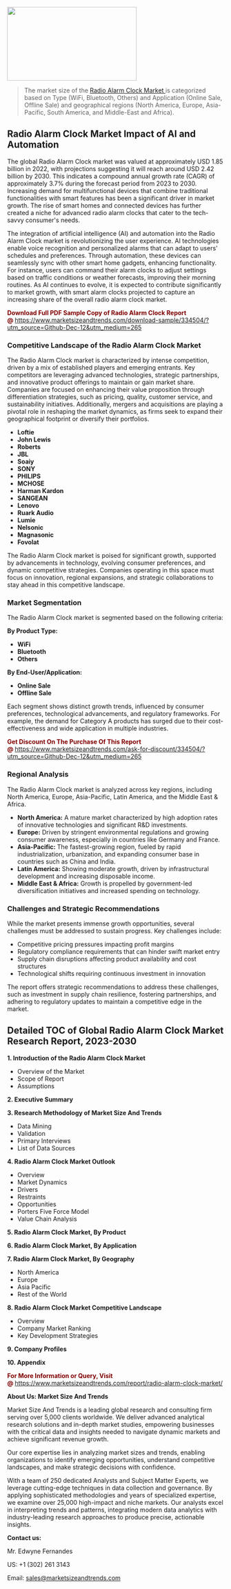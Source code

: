<p><img class="alignnone size-medium wp-image-20088" src="https://ffe5etoiles.com/wp-content/uploads/2024/12/MST1-300x171.png" alt="" width="300" height="171" /></p><blockquote><p>The market size of the <a href="https://www.marketsizeandtrends.com/download-sample/334504/?utm_source=Github-Dec-12&amp;utm_medium=265" target="_blank">Radio Alarm Clock Market </a>is categorized based on Type (WiFi, Bluetooth, Others) and Application (Online Sale, Offline Sale) and geographical regions (North America, Europe, Asia-Pacific, South America, and Middle-East and Africa).</p></blockquote><p><h2>Radio Alarm Clock Market Impact of AI and Automation</h2><p>The global Radio Alarm Clock market was valued at approximately USD 1.85 billion in 2022, with projections suggesting it will reach around USD 2.42 billion by 2030. This indicates a compound annual growth rate (CAGR) of approximately 3.7% during the forecast period from 2023 to 2030. Increasing demand for multifunctional devices that combine traditional functionalities with smart features has been a significant driver in market growth. The rise of smart homes and connected devices has further created a niche for advanced radio alarm clocks that cater to the tech-savvy consumer's needs.</p><p>The integration of artificial intelligence (AI) and automation into the Radio Alarm Clock market is revolutionizing the user experience. AI technologies enable voice recognition and personalized alarms that can adapt to users' schedules and preferences. Through automation, these devices can seamlessly sync with other smart home gadgets, enhancing functionality. For instance, users can command their alarm clocks to adjust settings based on traffic conditions or weather forecasts, improving their morning routines. As AI continues to evolve, it is expected to contribute significantly to market growth, with smart alarm clocks projected to capture an increasing share of the overall radio alarm clock market.</p></p><p><strong><span style="color: #800000;">Download Full PDF Sample Copy of Radio Alarm Clock Report @</span>&nbsp;</strong><a href="https://www.marketsizeandtrends.com/download-sample/334504/?utm_source=Github-Dec-12&amp;utm_medium=265">https://www.marketsizeandtrends.com/download-sample/334504/?utm_source=Github-Dec-12&amp;utm_medium=265</a></p><h3>Competitive Landscape of the Radio Alarm Clock Market</h3><p>The Radio Alarm Clock market is characterized by intense competition, driven by a mix of established players and emerging entrants. Key competitors are leveraging advanced technologies, strategic partnerships, and innovative product offerings to maintain or gain market share. Companies are focused on enhancing their value proposition through differentiation strategies, such as pricing, quality, customer service, and sustainability initiatives. Additionally, mergers and acquisitions are playing a pivotal role in reshaping the market dynamics, as firms seek to expand their geographical footprint or diversify their portfolios.</p><p><strong><p><ul><li>Loftie </li><li>  John Lewis </li><li>  Roberts </li><li>  JBL </li><li>  Soaiy </li><li>  SONY </li><li>  PHILIPS </li><li>  MCHOSE </li><li>  Harman Kardon </li><li>  SANGEAN </li><li>  Lenovo </li><li>  Ruark Audio </li><li>  Lumie </li><li>  Nelsonic </li><li>  Magnasonic </li><li>  Fovolat</p></li></ul></p></strong></p><p>The Radio Alarm Clock market is poised for significant growth, supported by advancements in technology, evolving consumer preferences, and dynamic competitive strategies. Companies operating in this space must focus on innovation, regional expansions, and strategic collaborations to stay ahead in this competitive landscape.</p><h3>Market Segmentation</h3><p>The Radio Alarm Clock market is segmented based on the following criteria:</p><p><strong>By Product Type:</strong></p><p><strong><p><ul><li>WiFi </li><li>  Bluetooth </li><li>  Others</p></li></ul></p></strong></p><p><strong>By End-User/Application:</strong></p><p><strong><p><ul><li>Online Sale </li><li>  Offline Sale</p></li></ul></p></strong></p><p>Each segment shows distinct growth trends, influenced by consumer preferences, technological advancements, and regulatory frameworks. For example, the demand for Category A products has surged due to their cost-effectiveness and wide application in multiple industries.</p><p><strong><span style="color: #800000;">Get Discount On The Purchase Of This Report @&nbsp;</span></strong><a href="https://www.marketsizeandtrends.com/ask-for-discount/334504/?utm_source=Github-Dec-12&amp;utm_medium=265">https://www.marketsizeandtrends.com/ask-for-discount/334504/?utm_source=Github-Dec-12&amp;utm_medium=265</a></p><h3>Regional Analysis</h3><p>The Radio Alarm Clock market is analyzed across key regions, including North America, Europe, Asia-Pacific, Latin America, and the Middle East &amp; Africa.</p><ul><li><strong>North America:</strong> A mature market characterized by high adoption rates of innovative technologies and significant R&amp;D investments.</li><li><strong>Europe:</strong> Driven by stringent environmental regulations and growing consumer awareness, especially in countries like Germany and France.</li><li><strong>Asia-Pacific:</strong> The fastest-growing region, fueled by rapid industrialization, urbanization, and expanding consumer base in countries such as China and India.</li><li><strong>Latin America:</strong> Showing moderate growth, driven by infrastructural development and increasing disposable income.</li><li><strong>Middle East &amp; Africa:</strong> Growth is propelled by government-led diversification initiatives and increased spending on technology.</li></ul><h3>Challenges and Strategic Recommendations</h3><p>While the market presents immense growth opportunities, several challenges must be addressed to sustain progress. Key challenges include:</p><ul><li>Competitive pricing pressures impacting profit margins</li><li>Regulatory compliance requirements that can hinder swift market entry</li><li>Supply chain disruptions affecting product availability and cost structures</li><li>Technological shifts requiring continuous investment in innovation</li></ul><p>The report offers strategic recommendations to address these challenges, such as investment in supply chain resilience, fostering partnerships, and adhering to regulatory updates to maintain a competitive edge in the market.</p><h2>Detailed TOC of Global Radio Alarm Clock Market Research Report, 2023-2030</h2><p><strong>1. Introduction of the Radio Alarm Clock Market</strong></p><ul><li>Overview of the Market</li><li>Scope of Report</li><li>Assumptions&nbsp;</li></ul><p><strong>2. Executive Summary</strong></p><p><strong>3. Research Methodology of <strong>Market Size And Trends</strong></strong></p><ul><li>Data Mining</li><li>Validation</li><li>Primary Interviews</li><li>List of Data Sources&nbsp;</li></ul><p><strong>4. Radio Alarm Clock Market Outlook</strong></p><ul><li>Overview</li><li>Market Dynamics</li><li>Drivers</li><li>Restraints</li><li>Opportunities</li><li>Porters Five Force Model</li><li>Value Chain Analysis&nbsp;</li></ul><p><strong>5. Radio Alarm Clock Market, By Product</strong></p><p><strong>6. Radio Alarm Clock Market, By Application</strong></p><p><strong>7. Radio Alarm Clock Market, By Geography</strong></p><ul><li>North America</li><li>Europe</li><li>Asia Pacific</li><li>Rest of the World&nbsp;</li></ul><p><strong>8. Radio Alarm Clock Market Competitive Landscape</strong></p><ul><li>Overview</li><li>Company Market Ranking</li><li>Key Development Strategies&nbsp;</li></ul><p><strong>9. Company Profiles</strong></p><p><strong>10. Appendix</strong></p><p><strong><span style="color: #800000;">For More Information or Query, Visit @&nbsp;</span></strong><a href="https://www.marketsizeandtrends.com/report/radio-alarm-clock-market/">https://www.marketsizeandtrends.com/report/radio-alarm-clock-market/</a></p><p></p><p><strong>About Us:&nbsp;Market Size And Trends</strong></p><p>Market Size And Trends&nbsp;is a leading global research and consulting firm serving over 5,000 clients worldwide. We deliver advanced analytical research solutions and in-depth market studies, empowering businesses with the critical data and insights needed to navigate dynamic markets and achieve significant revenue growth.</p><p>Our core expertise lies in analyzing market sizes and trends, enabling organizations to identify emerging opportunities, understand competitive landscapes, and make strategic decisions with confidence.</p><p>With a team of 250 dedicated Analysts and Subject Matter Experts, we leverage cutting-edge techniques in data collection and governance. By applying sophisticated methodologies and years of specialized expertise, we examine over 25,000 high-impact and niche markets. Our analysts excel in interpreting trends and patterns, integrating modern data analytics with industry-leading research approaches to produce precise, actionable insights.</p><p><strong>Contact us:</strong></p><p>Mr. Edwyne Fernandes</p><p>US: +1 (302) 261 3143</p><p>Email: <a href="mailto:sales@marketsizeandtrends.com">sales@marketsizeandtrends.com</a>&nbsp;</p>
